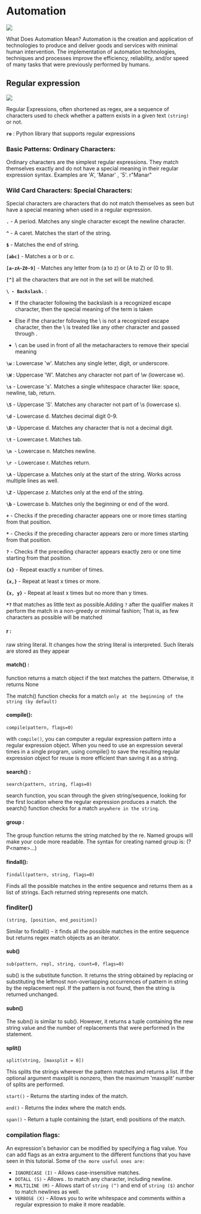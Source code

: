 # Automation

![](https://www.openaccessgovernment.org/wp-content/uploads/2021/03/dreamstime_s_126377515.jpg)

What Does Automation Mean?
Automation is the creation and application of technologies to produce and deliver goods and services with minimal human intervention. The implementation of automation technologies, techniques and processes improve the efficiency, reliability, and/or speed of many tasks that were previously performed by humans.
## Regular expression

![](https://miro.medium.com/max/1400/1*oaFozQztiv9WMMcwX9m9HQ.jpeg)

Regular Expressions, often shortened as regex, are a sequence of characters used to check whether a pattern exists in a given text `(string)` or not. 

**`re`** : Python library that supports regular expressions


### Basic Patterns: Ordinary Characters:
Ordinary characters are the simplest regular expressions. They match themselves exactly and do not have a special meaning in their regular expression syntax.
Examples are 'A', 'Manar' , '5'.
r"Manar"


### Wild Card Characters: Special Characters:
Special characters are characters that do not match themselves as seen but have a special meaning when used in a regular expression.

**`.`** - A period. Matches any single character except the newline character.

**`^`** - A caret. Matches the start of the string.

**`$`** - Matches the end of string.

**`[abc]`** - Matches a or b or c.

**`[a-zA-Z0-9]`** - Matches any letter from (a to z) or (A to Z) or (0 to 9).

**`[^]`** all the characters that are not in the set will be matched.

**`\ - Backslash.`** : 
- If the character following the backslash is a recognized escape character, then the special meaning of the term is taken 

- Else if the character following the \ is not a recognized escape character, then the \ is treated like any other character and passed through .

- \ can be used in front of all the metacharacters to remove their special meaning

**`\w`** : Lowercase 'w'. Matches any single letter, digit, or underscore.

**`\W`** : Uppercase 'W'. Matches any character not part of \w (lowercase w).

**`\s`** - Lowercase 's'. Matches a single whitespace character like: space, newline, tab, return.

**`\S`** - Uppercase 'S'. Matches any character not part of \s (lowercase s).

**`\d`** - Lowercase d. Matches decimal digit 0-9.

**`\D`** - Uppercase d. Matches any character that is not a 
decimal digit.

**`\t`** - Lowercase t. Matches tab.

**`\n `**- Lowercase n. Matches newline.

**`\r `**- Lowercase r. Matches return.

**`\A`** - Uppercase a. Matches only at the start of the string. 
Works across multiple lines as well.

**`\Z`** - Uppercase z. Matches only at the end of the string.

**`\b`** - Lowercase b. Matches only the beginning or end of the word.

**`+`** - Checks if the preceding character appears one or more times starting from that position.

**`*`** - Checks if the preceding character appears zero or more times starting from that position.

**`?`** - Checks if the preceding character appears exactly zero or one time starting from that position.

**`{x}`** - Repeat exactly x number of times.

**`{x,}`** - Repeat at least x times or more.

**`{x, y}`** - Repeat at least x times but no more than y times.

**`*?`** that matches as little text as possible.Adding `?` after the qualifier makes it perform the match in a non-greedy or minimal fashion; That is, as few characters as possible will be matched


#### **r** :
 raw string literal. It changes how the string literal is interpreted. Such literals are stored as they appear
#### **match()** :
 function returns a match object if the text matches the pattern. Otherwise, it returns None

 The match() function checks for a match `only at the beginning of the string (by default)`
#### **compile()**:
`compile(pattern, flags=0)`

with `compile()`, you can computer a regular expression pattern into a regular expression object. When you need to use an expression several times in a single program, using compile() to save the resulting regular expression object for reuse is more efficient than saving it as a string.

#### **search()** :
`search(pattern, string, flags=0)`

 search function, you scan through the given string/sequence, looking for the first location where the regular expression produces a match.
 the search() function checks for a match `anywhere in the string`.
 #### **group** : 
 The group function returns the string matched by the re.
  Named groups will make your code more readable. The syntax for creating named group is: (?P<name\>...)
#### **findall()**:
`findall(pattern, string, flags=0)`

Finds all the possible matches in the entire sequence and returns them as a list of strings. Each returned string represents one match.

### **finditer()**

`(string, [position, end_position])`

Similar to findall() - it finds all the possible matches in the entire sequence but returns regex match objects as an iterator.

#### **sub()**
`sub(pattern, repl, string, count=0, flags=0)`

sub() is the substitute function. It returns the string obtained by replacing or substituting the leftmost non-overlapping occurrences of pattern in string by the replacement repl. If the pattern is not found, then the string is returned unchanged.

#### **subn()**
The subn() is similar to sub(). However, it returns a tuple containing the new string value and the number of replacements that were performed in the statement.

#### **split()**
`split(string, [maxsplit = 0])`

This splits the strings wherever the pattern matches and returns a list. If the optional argument maxsplit is nonzero, then the maximum 'maxsplit' number of splits are performed.


`start()` - Returns the starting index of the match.

`end()` - Returns the index where the match ends.

`span()` - Return a tuple containing the (start, end) positions of the match.

###  compilation flags:

An expression's behavior can be modified by specifying a flag value. You can add flags as an extra argument to the different functions that you have seen in this tutorial. Some of `the more useful ones are:`

- `IGNORECASE (I)` - Allows case-insensitive matches.
- `DOTALL (S)` - Allows . to match any character, including newline.
- `MULTILINE (M)` - Allows start of `string (^)` and end of
`string ($)` anchor to match newlines as well.
- `VERBOSE (X)` - Allows you to write whitespace and comments within a regular expression to make it more readable.